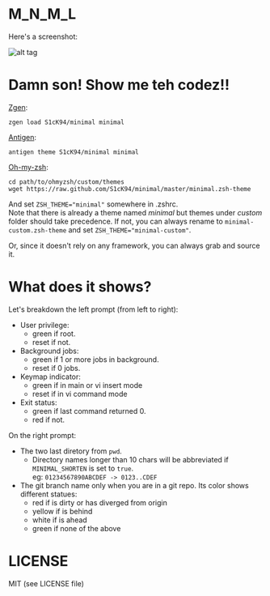 M_N_M_L
=======
Here's a screenshot:

![alt tag](https://raw.github.com/S1cK94/minimal/master/screen.jpg)

Damn son! Show me teh codez!!
=============================
[Zgen](https://github.com/tarjoilija/zgen):
```
zgen load S1cK94/minimal minimal
```

[Antigen](https://github.com/zsh-users/antigen):
```
antigen theme S1cK94/minimal minimal
```

[Oh-my-zsh](https://github.com/robbyrussell/oh-my-zsh):
```
cd path/to/ohmyzsh/custom/themes
wget https://raw.github.com/S1cK94/minimal/master/minimal.zsh-theme
```
And set `ZSH_THEME="minimal"` somewhere in .zshrc.  
Note that there is already a theme named *minimal* but themes under *custom*
folder should take precedence. If not, you can always rename to
`minimal-custom.zsh-theme` and set `ZSH_THEME="minimal-custom"`.

Or, since it doesn't rely on any framework, you can always grab and source it.

What does it shows?
===================
Let's breakdown the left prompt (from left to right):
- User privilege:
	- green if root.
	- reset if not.
- Background jobs:
	- green if 1 or more jobs in background.
	- reset if 0 jobs.
- Keymap indicator:
	- green if in main or vi insert mode
	- reset if in vi command mode
- Exit status:
	- green if last command returned 0.
	- red if not.

On the right prompt:
- The two last diretory from `pwd`.
	- Directory names longer than 10 chars will be abbreviated if
	`MINIMAL_SHORTEN` is set to `true`.  
	eg: `01234567890ABCDEF -> 0123..CDEF`
- The git branch name only when you are in a git repo.
	Its color shows different statues:
	- red if is dirty or has diverged from origin
	- yellow if is behind
	- white if is ahead
	- green if none of the above

LICENSE
=======
MIT (see LICENSE file)
